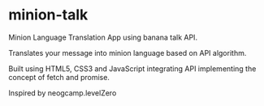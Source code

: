 # minion-talk
Minion Language Translation App using banana talk API. 

Translates your message into minion language based on API algorithm.

Built using HTML5, CSS3 and JavaScript integrating API implementing the concept of fetch and promise.

Inspired by neogcamp.levelZero
